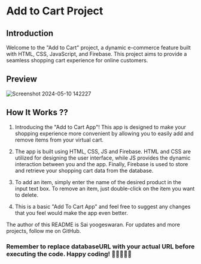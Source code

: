 # Add to Cart Project

## Introduction
Welcome to the "Add to Cart" project, a dynamic e-commerce feature built with HTML, CSS, JavaScript, and Firebase. This project aims to provide a seamless shopping cart experience for online customers.

## Preview

![Screenshot 2024-05-10 142227](https://github.com/Saiyoogeswaran/addToCart/assets/113286663/1f4befba-d882-4572-819c-fab4995f2586)


## How It Works ??

1. Introducing the "Add to Cart App"! This app is designed to make your shopping experience more convenient by allowing you to easily add and remove items from your virtual cart. 

2. The app is built using HTML, CSS, JS and Firebase. HTML and CSS are utilized for designing the user interface, while JS provides the dynamic interaction between you and the app. Finally, Firebase is used to store and retrieve your shopping cart data from the database. 

3. To add an item, simply enter the name of the desired product in the input text box. To remove an item, just double-click on the item you want to delete. 

4. This is a basic "Add To Cart App" and feel free to suggest any changes that you feel would make the app even better. 

The author of this README is Sai yoogeswaran. For updates and more projects, follow me on GitHub.




### Remember to replace databaseURL with your actual URL before executing the code. Happy coding! 🚀👩‍💻👨‍💻
